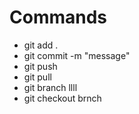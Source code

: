# Commands
* git add .
* git commit -m "message"
* git push
* git pull
* git branch llll
* git checkout brnch

